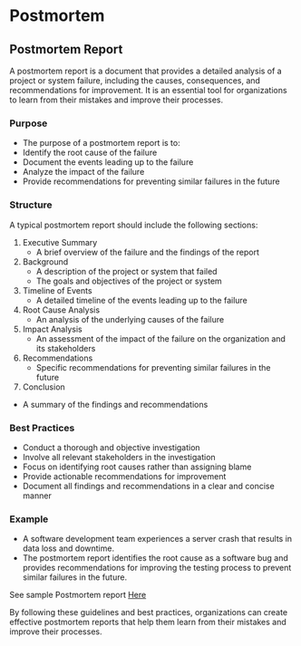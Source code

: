 # Postmortem

## Postmortem Report
A postmortem report is a document that provides a detailed analysis of a project or system failure, including the causes, consequences, and recommendations for improvement. It is an essential tool for organizations to learn from their mistakes and improve their processes.

### Purpose
- The purpose of a postmortem report is to:
- Identify the root cause of the failure
- Document the events leading up to the failure
- Analyze the impact of the failure
- Provide recommendations for preventing similar failures in the future

### Structure
A typical postmortem report should include the following sections:
1. Executive Summary
   - A brief overview of the failure and the findings of the report
2. Background
   - A description of the project or system that failed
   - The goals and objectives of the project or system
3. Timeline of Events
   - A detailed timeline of the events leading up to the failure
4. Root Cause Analysis
   - An analysis of the underlying causes of the failure
5. Impact Analysis
   - An assessment of the impact of the failure on the organization and its stakeholders
6. Recommendations
   - Specific recommendations for preventing similar failures in the future
7. Conclusion
- A summary of the findings and recommendations

### Best Practices
- Conduct a thorough and objective investigation
- Involve all relevant stakeholders in the investigation
- Focus on identifying root causes rather than assigning blame
- Provide actionable recommendations for improvement
- Document all findings and recommendations in a clear and concise manner

### Example
- A software development team experiences a server crash that results in data loss and downtime.
- The postmortem report identifies the root cause as a software bug and provides recommendations for improving the testing process to prevent similar failures in the future.

See sample Postmortem report [Here](https://medium.com/@happychukwuma/postmortem-report-budget-expense-tracker-website-outage-for-documentation-purposes-only-0e123bc91176)

By following these guidelines and best practices, organizations can create effective postmortem reports that help them learn from their mistakes and improve their processes.

